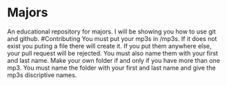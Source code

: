 # Majors
An educational repository for majors. I will be showing you how to use git and github.
#Contributing
You must put your mp3s in /mp3s. If it does not exist you puting a file there will create it. If you put them anywhere else, your pull request will be rejected. You must also name them with your first and last name. Make your own folder if and only if you have more than one mp3. You must name the folder with your first and last name and give the mp3s discriptive names.
